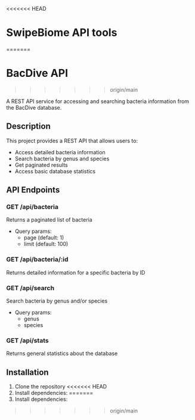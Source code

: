 <<<<<<< HEAD
#  SwipeBiome API tools
=======
# BacDive API
>>>>>>> origin/main

A REST API service for accessing and searching bacteria information from the BacDive database.

## Description

This project provides a REST API that allows users to:
- Access detailed bacteria information
- Search bacteria by genus and species
- Get paginated results
- Access basic database statistics

## API Endpoints

### GET /api/bacteria
Returns a paginated list of bacteria
- Query params: 
  - page (default: 1)
  - limit (default: 100)

### GET /api/bacteria/:id
Returns detailed information for a specific bacteria by ID

### GET /api/search
Search bacteria by genus and/or species
- Query params:
  - genus
  - species

### GET /api/stats
Returns general statistics about the database

## Installation

1. Clone the repository
<<<<<<< HEAD
2. Install dependencies:
=======
2. Install dependencies:
>>>>>>> origin/main
